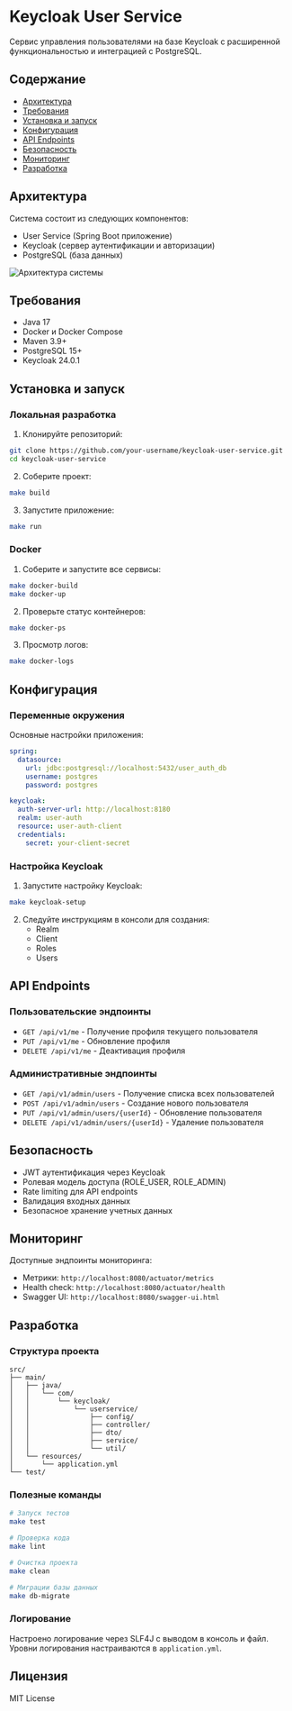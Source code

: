 # Keycloak User Service

Сервис управления пользователями на базе Keycloak с расширенной функциональностью и интеграцией с PostgreSQL.

## Содержание

- [Архитектура](#архитектура)
- [Требования](#требования)
- [Установка и запуск](#установка-и-запуск)
- [Конфигурация](#конфигурация)
- [API Endpoints](#api-endpoints)
- [Безопасность](#безопасность)
- [Мониторинг](#мониторинг)
- [Разработка](#разработка)

## Архитектура

Система состоит из следующих компонентов:
- User Service (Spring Boot приложение)
- Keycloak (сервер аутентификации и авторизации)
- PostgreSQL (база данных)

![Архитектура системы](docs/architecture.drawio.png)

## Требования

- Java 17
- Docker и Docker Compose
- Maven 3.9+
- PostgreSQL 15+
- Keycloak 24.0.1

## Установка и запуск

### Локальная разработка

1. Клонируйте репозиторий:
```bash
git clone https://github.com/your-username/keycloak-user-service.git
cd keycloak-user-service
```

2. Соберите проект:
```bash
make build
```

3. Запустите приложение:
```bash
make run
```

### Docker

1. Соберите и запустите все сервисы:
```bash
make docker-build
make docker-up
```

2. Проверьте статус контейнеров:
```bash
make docker-ps
```

3. Просмотр логов:
```bash
make docker-logs
```

## Конфигурация

### Переменные окружения

Основные настройки приложения:

```yaml
spring:
  datasource:
    url: jdbc:postgresql://localhost:5432/user_auth_db
    username: postgres
    password: postgres

keycloak:
  auth-server-url: http://localhost:8180
  realm: user-auth
  resource: user-auth-client
  credentials:
    secret: your-client-secret
```

### Настройка Keycloak

1. Запустите настройку Keycloak:
```bash
make keycloak-setup
```

2. Следуйте инструкциям в консоли для создания:
   - Realm
   - Client
   - Roles
   - Users

## API Endpoints

### Пользовательские эндпоинты

- `GET /api/v1/me` - Получение профиля текущего пользователя
- `PUT /api/v1/me` - Обновление профиля
- `DELETE /api/v1/me` - Деактивация профиля

### Административные эндпоинты

- `GET /api/v1/admin/users` - Получение списка всех пользователей
- `POST /api/v1/admin/users` - Создание нового пользователя
- `PUT /api/v1/admin/users/{userId}` - Обновление пользователя
- `DELETE /api/v1/admin/users/{userId}` - Удаление пользователя

## Безопасность

- JWT аутентификация через Keycloak
- Ролевая модель доступа (ROLE_USER, ROLE_ADMIN)
- Rate limiting для API endpoints
- Валидация входных данных
- Безопасное хранение учетных данных

## Мониторинг

Доступные эндпоинты мониторинга:

- Метрики: `http://localhost:8080/actuator/metrics`
- Health check: `http://localhost:8080/actuator/health`
- Swagger UI: `http://localhost:8080/swagger-ui.html`

## Разработка

### Структура проекта

```
src/
├── main/
│   ├── java/
│   │   └── com/
│   │       └── keycloak/
│   │           └── userservice/
│   │               ├── config/
│   │               ├── controller/
│   │               ├── dto/
│   │               ├── service/
│   │               └── util/
│   └── resources/
│       └── application.yml
└── test/
```

### Полезные команды

```bash
# Запуск тестов
make test

# Проверка кода
make lint

# Очистка проекта
make clean

# Миграции базы данных
make db-migrate
```

### Логирование

Настроено логирование через SLF4J с выводом в консоль и файл. Уровни логирования настраиваются в `application.yml`.

## Лицензия

MIT License